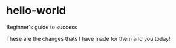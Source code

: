 # hello-world
Beginner's guide to success

These are the changes thats I have made for them and you today!

